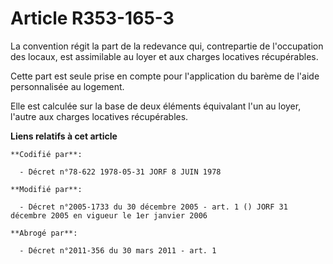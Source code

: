 # Article R353-165-3

La convention régit la part de la redevance qui, contrepartie de l'occupation des locaux, est assimilable au loyer et aux
charges locatives récupérables.

Cette part est seule prise en compte pour l'application du barème de l'aide personnalisée au logement.

Elle est calculée sur la base de deux éléments équivalant l'un au loyer, l'autre aux charges locatives récupérables.

**Liens relatifs à cet article**

	**Codifié par**:

	  - Décret n°78-622 1978-05-31 JORF 8 JUIN 1978

	**Modifié par**:

	  - Décret n°2005-1733 du 30 décembre 2005 - art. 1 () JORF 31 décembre 2005 en vigueur le 1er janvier 2006

	**Abrogé par**:

	  - Décret n°2011-356 du 30 mars 2011 - art. 1
